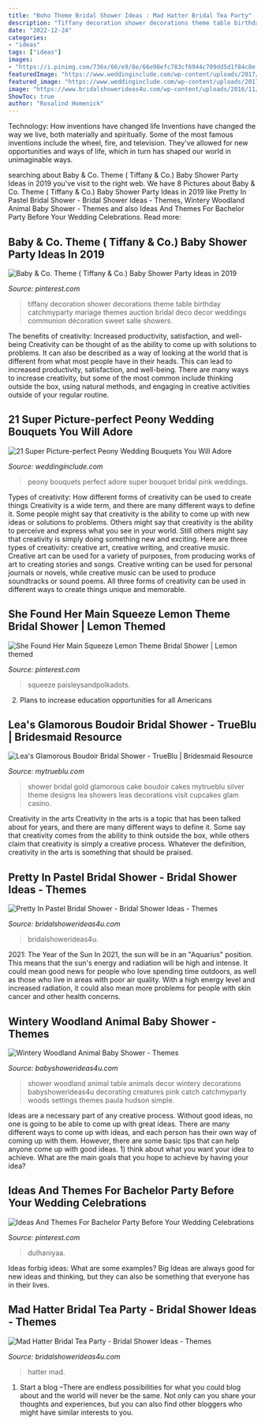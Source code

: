```yaml
---
title: "Boho Theme Bridal Shower Ideas : Mad Hatter Bridal Tea Party"
description: "Tiffany decoration shower decorations theme table birthday catchmyparty mariage themes auction bridal deco decor weddings communion décoration sweet salle showers"
date: "2022-12-24"
categories:
- "ideas"
tags: ["ideas"]
images:
- "https://i.pinimg.com/736x/66/e9/8e/66e98efc783cf6944c709dd5d1f84c8e.jpg"
featuredImage: "https://www.weddinginclude.com/wp-content/uploads/2017/10/Super-picture-perfect-peony-wedding-bouquets-you-will-adore-020-600x900.jpg"
featured_image: "https://www.weddinginclude.com/wp-content/uploads/2017/10/Super-picture-perfect-peony-wedding-bouquets-you-will-adore-020-600x900.jpg"
image: "https://www.bridalshowerideas4u.com/wp-content/uploads/2016/11/Pretty-In-Pastel-Bridal-Shower-Cupcakes.jpeg"
ShowToc: true
author: "Rosalind Homenick"
---
```



Technology: How inventions have changed life
Inventions have changed the way we live, both materially and spiritually. Some of the most famous inventions include the wheel, fire, and television. They've allowed for new opportunities and ways of life, which in turn has shaped our world in unimaginable ways.

	

		
searching about Baby &amp; Co. Theme ( Tiffany &amp; Co.) Baby Shower Party Ideas in 2019 you've visit to the right web. We have 8 Pictures about Baby &amp; Co. Theme ( Tiffany &amp; Co.) Baby Shower Party Ideas in 2019 like Pretty In Pastel Bridal Shower - Bridal Shower Ideas - Themes, Wintery Woodland Animal Baby Shower - Themes and also Ideas And Themes For Bachelor Party Before Your Wedding Celebrations. Read more:
		
    
## Baby &amp; Co. Theme ( Tiffany &amp; Co.) Baby Shower Party Ideas In 2019

<img loading=lazy src="https://i.pinimg.com/736x/51/1a/8a/511a8a0dd7fcbcad5f1a7412f6099249.jpg?b=t" onerror="this.onerror=null;this.src='https://tse3.mm.bing.net/th?id=OIP.gJQknbYsIGnk9SNxlyEQRAHaJ3&amp;pid=15.1';" alt="Baby &amp; Co. Theme ( Tiffany &amp; Co.) Baby Shower Party Ideas in 2019">

_Source: pinterest.com_

>tiffany decoration shower decorations theme table birthday catchmyparty mariage themes auction bridal deco decor weddings communion décoration sweet salle showers. 

	

The benefits of creativity: Increased productivity, satisfaction, and well-being
Creativity can be thought of as the ability to come up with solutions to problems. It can also be described as a way of looking at the world that is different from what most people have in their heads. This can lead to increased productivity, satisfaction, and well-being. There are many ways to increase creativity, but some of the most common include thinking outside the box, using natural methods, and engaging in creative activities outside of your regular routine.

    
## 21 Super Picture-perfect Peony Wedding Bouquets You Will Adore

<img loading=lazy src="https://www.weddinginclude.com/wp-content/uploads/2017/10/Super-picture-perfect-peony-wedding-bouquets-you-will-adore-020-600x900.jpg" onerror="this.onerror=null;this.src='https://tse1.mm.bing.net/th?id=OIP.3vNnxVMe3IJ6WCGrwisVLQHaLH&amp;pid=15.1';" alt="21 Super Picture-perfect Peony Wedding Bouquets You Will Adore">

_Source: weddinginclude.com_

>peony bouquets perfect adore super bouquet bridal pink weddings. 

	

Types of creativity: How different forms of creativity can be used to create things
Creativity is a wide term, and there are many different ways to define it. Some people might say that creativity is the ability to come up with new ideas or solutions to problems. Others might say that creativity is the ability to perceive and express what you see in your world. Still others might say that creativity is simply doing something new and exciting. Here are three types of creativity: creative art, creative writing, and creative music.
Creative art can be used for a variety of purposes, from producing works of art to creating stories and songs. Creative writing can be used for personal journals or novels, while creative music can be used to produce soundtracks or sound poems. All three forms of creativity can be used in different ways to create things unique and memorable.

    
## She Found Her Main Squeeze Lemon Theme Bridal Shower | Lemon Themed

<img loading=lazy src="https://i.pinimg.com/736x/66/e9/8e/66e98efc783cf6944c709dd5d1f84c8e.jpg" onerror="this.onerror=null;this.src='https://tse4.mm.bing.net/th?id=OIP.v2co5kuIEKD0D5bA4-7QrAAAAA&amp;pid=15.1';" alt="She Found Her Main Squeeze Lemon Theme Bridal Shower | Lemon themed">

_Source: pinterest.com_

>squeeze paisleysandpolkadots. 

	

2. Plans to increase education opportunities for all Americans 

    
## Lea&#039;s Glamorous Boudoir Bridal Shower - TrueBlu | Bridesmaid Resource

<img loading=lazy src="http://mytrueblu.com/wp-content/uploads/2014/04/0976-279-2561457856-O.jpg" onerror="this.onerror=null;this.src='https://tse1.mm.bing.net/th?id=OIP.HnzPBlWzLlz5hqh3jzq6PwHaLI&amp;pid=15.1';" alt="Lea&#039;s Glamorous Boudoir Bridal Shower - TrueBlu | Bridesmaid Resource">

_Source: mytrueblu.com_

>shower bridal gold glamorous cake boudoir cakes mytrueblu silver theme designs lea showers leas decorations visit cupcakes glam casino. 

	

Creativity in the arts
Creativity in the arts is a topic that has been talked about for years, and there are many different ways to define it. Some say that creativity comes from the ability to think outside the box, while others claim that creativity is simply a creative process. Whatever the definition, creativity in the arts is something that should be praised.

    
## Pretty In Pastel Bridal Shower - Bridal Shower Ideas - Themes

<img loading=lazy src="https://www.bridalshowerideas4u.com/wp-content/uploads/2016/11/Pretty-In-Pastel-Bridal-Shower-Cupcakes.jpeg" onerror="this.onerror=null;this.src='https://tse1.mm.bing.net/th?id=OIP.QiVghHcUKI9eU4kKPU0NCAHaJ4&amp;pid=15.1';" alt="Pretty In Pastel Bridal Shower - Bridal Shower Ideas - Themes">

_Source: bridalshowerideas4u.com_

>bridalshowerideas4u. 

	

2021: The Year of the Sun
In 2021, the sun will be in an "Aquarius" position. This means that the sun's energy and radiation will be high and intense. It could mean good news for people who love spending time outdoors, as well as those who live in areas with poor air quality. With a high energy level and increased radiation, it could also mean more problems for people with skin cancer and other health concerns.

    
## Wintery Woodland Animal Baby Shower - Themes

<img loading=lazy src="http://www.babyshowerideas4u.com/wp-content/uploads/2016/01/wintery-woodland-animal-baby-shower-food-table-decor.jpg" onerror="this.onerror=null;this.src='https://tse1.mm.bing.net/th?id=OIP.EYH71j_j8TK4fkqs6fYdPQHaJ4&amp;pid=15.1';" alt="Wintery Woodland Animal Baby Shower - Themes">

_Source: babyshowerideas4u.com_

>shower woodland animal table animals decor wintery decorations babyshowerideas4u decorating creatures pink catch catchmyparty woods settings themes paula hudson simple. 

	

Ideas are a necessary part of any creative process. Without good ideas, no one is going to be able to come up with great ideas. There are many different ways to come up with ideas, and each person has their own way of coming up with them. However, there are some basic tips that can help anyone come up with good ideas. 1) think about what you want your idea to achieve. What are the main goals that you hope to achieve by having your idea?

    
## Ideas And Themes For Bachelor Party Before Your Wedding Celebrations

<img loading=lazy src="https://i.pinimg.com/736x/96/9b/6b/969b6bb8ffa351c24bdb6e489738acca.jpg" onerror="this.onerror=null;this.src='https://tse4.mm.bing.net/th?id=OIP.duPSUSzpfcQ-Su1Eca5qJgAAAA&amp;pid=15.1';" alt="Ideas And Themes For Bachelor Party Before Your Wedding Celebrations">

_Source: pinterest.com_

>dulhaniyaa. 

	

Ideas forbig ideas: What are some examples?
Big Ideas are always good for new ideas and thinking, but they can also be something that everyone has in their lives.

    
## Mad Hatter Bridal Tea Party - Bridal Shower Ideas - Themes

<img loading=lazy src="https://www.bridalshowerideas4u.com/wp-content/uploads/2016/02/Mad-Hatter-Bridal-Tea-Party-drink-me-drink-toppers-alice-in-wonderland.jpeg" onerror="this.onerror=null;this.src='https://tse1.mm.bing.net/th?id=OIP.rV9mImhNWPK_3XMFmEeEjQHaLH&amp;pid=15.1';" alt="Mad Hatter Bridal Tea Party - Bridal Shower Ideas - Themes">

_Source: bridalshowerideas4u.com_

>hatter mad. 

	

1. Start a blog –There are endless possibilities for what you could blog about and the world will never be the same. Not only can you share your thoughts and experiences, but you can also find other bloggers who might have similar interests to you. 

